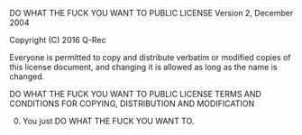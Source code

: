 DO WHAT THE FUCK YOU WANT TO PUBLIC LICENSE
Version 2, December 2004

Copyright (C) 2016 Q-Rec

Everyone is permitted to copy and distribute verbatim or modified
copies of this license document, and changing it is allowed as long
as the name is changed.

DO WHAT THE FUCK YOU WANT TO PUBLIC LICENSE
TERMS AND CONDITIONS FOR COPYING, DISTRIBUTION AND MODIFICATION

0. You just DO WHAT THE FUCK YOU WANT TO.
